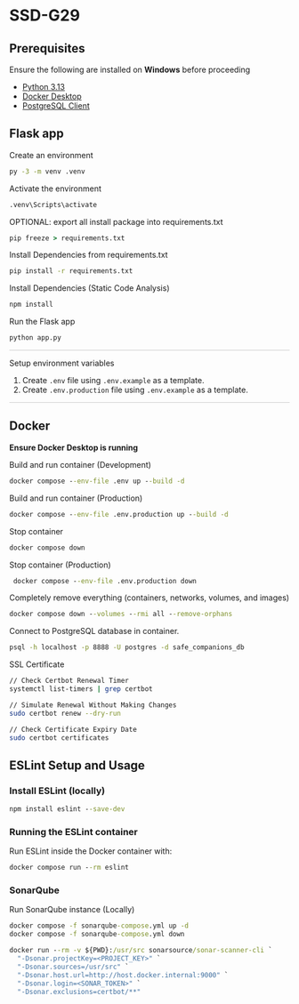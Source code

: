 # SSD-G29

## Prerequisites

Ensure the following are installed on **Windows** before proceeding

* [Python 3.13](https://www.python.org/downloads/)
* [Docker Desktop](https://www.docker.com/products/docker-desktop/)
* [PostgreSQL Client](https://www.postgresql.org/download/)

## Flask app

Create an environment

```bat
py -3 -m venv .venv
```

Activate the environment

```bat
.venv\Scripts\activate
```

OPTIONAL: export all install package into requirements.txt

```bat
pip freeze > requirements.txt
```

Install Dependencies from requirements.txt

```bat
pip install -r requirements.txt
```

Install Dependencies (Static Code Analysis)

```bat
npm install
```

Run the Flask app

```bat
python app.py
```

<hr style="width:100%; height:1px; border:none; background-color:#ccc;">
Setup environment variables

1. Create `.env` file using `.env.example` as a template.
2. Create `.env.production` file using `.env.example` as a template.

<hr style="width:100%; height:1px; border:none; background-color:#ccc;">

## Docker

**Ensure Docker Desktop is running**

Build and run container (Development)

```bat
docker compose --env-file .env up --build -d
```

Build and run container (Production)

```bat
docker compose --env-file .env.production up --build -d
```

Stop container

```bat
docker compose down
```

Stop container (Production)

```bat
 docker compose --env-file .env.production down
```

Completely remove everything (containers, networks, volumes, and images)

```bat
docker compose down --volumes --rmi all --remove-orphans
```

Connect to PostgreSQL database in container.

```bat
psql -h localhost -p 8888 -U postgres -d safe_companions_db
```

SSL Certificate

```bash
// Check Certbot Renewal Timer
systemctl list-timers | grep certbot

// Simulate Renewal Without Making Changes
sudo certbot renew --dry-run

// Check Certificate Expiry Date
sudo certbot certificates
```

## ESLint Setup and Usage

### Install ESLint (locally)

```bat
npm install eslint --save-dev
```

### Running the ESLint container

Run ESLint inside the Docker container with:

```bat
docker compose run --rm eslint
```

### SonarQube

Run SonarQube instance (Locally)

```bat
docker compose -f sonarqube-compose.yml up -d
docker compose -f sonarqube-compose.yml down
```

```bat
docker run --rm -v ${PWD}:/usr/src sonarsource/sonar-scanner-cli `
  "-Dsonar.projectKey=<PROJECT_KEY>" `
  "-Dsonar.sources=/usr/src" `
  "-Dsonar.host.url=http://host.docker.internal:9000" `
  "-Dsonar.login=<SONAR_TOKEN>" `
  "-Dsonar.exclusions=certbot/**"
```